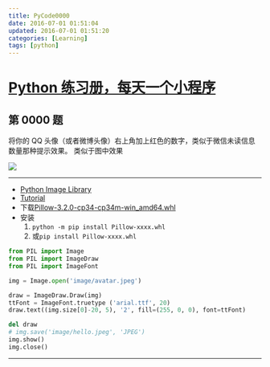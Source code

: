 ```yaml
---
title: PyCode0000
date: 2016-07-01 01:51:04
updated: 2016-07-01 01:51:20
categories: [Learning]
tags: [python]
---
```


# [Python 练习册，每天一个小程序](https://github.com/Yixiaohan/show-me-the-code)

## 第 0000 题

将你的 QQ 头像（或者微博头像）右上角加上红色的数字，类似于微信未读信息数量那种提示效果。 类似于图中效果

<!-- more -->

![](https://camo.githubusercontent.com/d518d3929e4054ce2f9183b23e52908da7e5632d/687474703a2f2f692e696d6775722e636f6d2f736732646b75592e706e673f31)

------------

- [Python Image Library](http://www.pythonware.com/products/pil/)
- [Tutorial](http://effbot.org/imagingbook/)
- 下载[Pillow-3.2.0-cp34-cp34m-win_amd64.whl](http://www.lfd.uci.edu/~gohlke/pythonlibs/#pillow)
- 安装
    1.  `python -m pip install Pillow-xxxx.whl`
    2.  或`pip install Pillow-xxxx.whl`

```python
from PIL import Image
from PIL import ImageDraw
from PIL import ImageFont

img = Image.open('image/avatar.jpeg')

draw = ImageDraw.Draw(img)
ttFont = ImageFont.truetype ('arial.ttf', 20)
draw.text((img.size[0]-20, 5), '2', fill=(255, 0, 0), font=ttFont)

del draw
# img.save('image/hello.jpeg', 'JPEG')
img.show()
img.close()
```

------------
